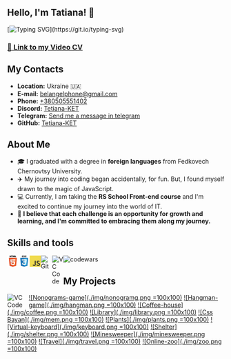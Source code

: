 ## Hello, I'm Tatiana! 👋

[![Typing SVG](https://readme-typing-svg.herokuapp.com?font=Fira+Code&weight=600&size=21&pause=1000&color=1B0E63FF&background=5BE0FF00&random=false&width=1000&lines=I+am+a+passionate+newcomer+to+the+world+of+frontend+development!)](https://git.io/typing-svg)

### [🎥 Link to my Video CV](https://youtu.be/uJQMlCJasOU)

## My Contacts

* __Location:__ Ukraine 🇺🇦
* __E-mail:__   [belangelphone@gmail.com](mailto:belangelphone@gmail.com)
* __Phone:__    [+380505551402](tel:+380505551402)
* __Discord:__  [Tetiana-KET](https://discordapp.com/users/674720964143218723)
* __Telegram:__ [Send me a message in telegram](https://t.me/Tatiana_1000_Dribnyz)
* __GitHub:__   [Tetiana-KET](https://github.com/Tetiana-KET)

## About Me

- 🎓 I graduated with a degree in __foreign languages__ from Fedkovech Chernovtsy University.
- ✈️ My journey into coding began accidentally, for fun. But, I found myself drawn to the magic of JavaScript.
- 💻 Currently, I am taking the __RS School Front-end course__ and I'm excited to continue my journey into the world of IT.
- 🌟 __I believe that each challenge is an opportunity for growth and learning, and I'm committed to embracing them along my journey.__


## Skills and tools

<img align="left" alt="HTML5" width="26px" src="https://raw.githubusercontent.com/github/explore/80688e429a7d4ef2fca1e82350fe8e3517d3494d/topics/html/html.png"/>
<img align="left" alt="CSS" width="26px" src="https://raw.githubusercontent.com/github/explore/80688e429a7d4ef2fca1e82350fe8e3517d3494d/topics/css/css.png"/>
<img align="left" alt="JavaScript" width="26px" src="https://raw.githubusercontent.com/github/explore/80688e429a7d4ef2fca1e82350fe8e3517d3494d/topics/javascript/javascript.png"/>
<img align="left" alt="Git" width="26px" src="https://git-scm.com/images/logos/downloads/Git-Icon-1788C.png"/>
<img align="left" alt="VC Code" width="26px" src="https://code.visualstudio.com/assets/favicon.ico"/>
<img alt="codewars" width="26px" src="https://www.codewars.com/packs/assets/logo.f607a0fb.svg"/>


## My Projects

<img align="left" alt="VC Code" width="50px" src="https://prnt.sc/SLFT9W4PuHJL"/>


[![Nonograms-game](./img/nonogramg.png =100x100)](https://rolling-scopes-school.github.io/tetiana-ket-JSFE2023Q4/nonograms/index.html)
[![Hangman-game](./img/hangman.png =100x100)](https://rolling-scopes-school.github.io/tetiana-ket-JSFE2023Q4/hangman/index.html)
[![Coffee-house](./img/coffee.png =100x100)](https://rolling-scopes-school.github.io/tetiana-ket-JSFE2023Q4/coffee-house/pages/Home/index.html)
[![Library](./img/library.png =100x100)](https://tetiana-ket.github.io/Library/)
[![Css Bayan](./img/mem.png =100x100)](https://tetiana-ket.github.io/cssBayan/cssBayan/index.html)
[![Plants](./img/plants.png =100x100)](https://rolling-scopes-school.github.io/tetiana-ket-JSFEPRESCHOOL2022Q4/Plants/pages/main/index.html)
[![Virtual-keyboard](./img/keyboard.png =100x100)](https://tetiana-ket.github.io/virtual-keyboard/src/index.html)
[![Shelter](./img/shelter.png =100x100)](https://rolling-scopes-school.github.io/tetiana-ket-JSFE2023Q1/shelter/pages/main/index.html)
[![Minesweeper](./img/minesweeper.png =100x100)](https://rolling-scopes-school.github.io/tetiana-ket-JSFE2023Q1/minesweeper/dist/index.html)
[![Travel](./img/travel.png =100x100)](https://tetiana-ket.github.io/Travel/)
[![Online-zoo](./img/zoo.png =100x100)](https://tetiana-ket.github.io/online-zoo/pages/main/index.html)
